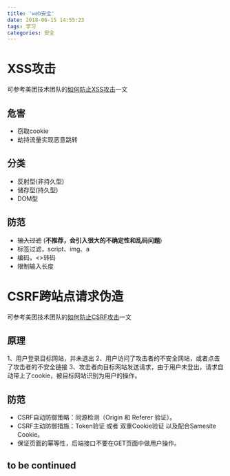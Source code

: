 ```yaml
---
title: 'web安全'
date: 2018-06-15 14:55:23
tags: 学习
categories: 安全
---
```

# XSS攻击
可参考美团技术团队的[如何防止XSS攻击](https://tech.meituan.com/fe_security.html)一文
## 危害
* 窃取cookie
* 劫持流量实现恶意跳转

## 分类
* 反射型(非持久型)
* 储存型(持久型)
* DOM型

## 防范
* ~~输入过滤~~ (**不推荐，会引入很大的不确定性和乱码问题**)
* 标签过滤，script、img、a
* 编码，<>转码
* 限制输入长度

# CSRF跨站点请求伪造
可参考美团技术团队的[如何防止CSRF攻击](https://tech.meituan.com/fe_security_csrf.html)一文
## 原理
1、用户登录目标网站，并未退出
2、用户访问了攻击者的不安全网站，或者点击了攻击者的不安全链接
3、攻击者向目标网站发送请求，由于用户未登出，请求自动带上了cookie，被目标网站识别为用户的操作。

## 防范
* CSRF自动防御策略：同源检测（Origin 和 Referer 验证）。
* CSRF主动防御措施：Token验证 或者 双重Cookie验证 以及配合Samesite Cookie。
* 保证页面的幂等性，后端接口不要在GET页面中做用户操作。

## to be continued



